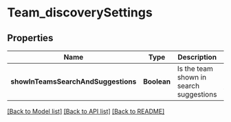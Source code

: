 # Team_discoverySettings
## Properties

Name | Type | Description | Notes
------------ | ------------- | ------------- | -------------
**showInTeamsSearchAndSuggestions** | **Boolean** | Is the team shown in search suggestions | [optional] [default to null]

[[Back to Model list]](../README.md#documentation-for-models) [[Back to API list]](../README.md#documentation-for-api-endpoints) [[Back to README]](../README.md)

